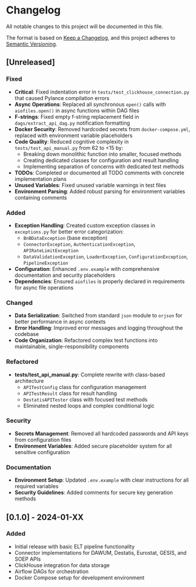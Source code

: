 # Changelog

All notable changes to this project will be documented in this file.

The format is based on [Keep a Changelog](https://keepachangelog.com/en/1.0.0/),
and this project adheres to [Semantic Versioning](https://semver.org/spec/v2.0.0.html).

## [Unreleased]

### Fixed
- **Critical**: Fixed indentation error in `tests/test_clickhouse_connection.py` that caused Pylance compilation errors
- **Async Operations**: Replaced all synchronous `open()` calls with `aiofiles.open()` in async functions within DAG files
- **F-strings**: Fixed empty f-string replacement field in `dags/extract_api_dag.py` notification formatting
- **Docker Security**: Removed hardcoded secrets from `docker-compose.yml`, replaced with environment variable placeholders
- **Code Quality**: Reduced cognitive complexity in `tests/test_api_manual.py` from 62 to <15 by:
  - Breaking down monolithic function into smaller, focused methods
  - Creating dedicated classes for configuration and result handling
  - Implementing separation of concerns with dedicated test methods
- **TODOs**: Completed or documented all TODO comments with concrete implementation plans
- **Unused Variables**: Fixed unused variable warnings in test files
- **Environment Parsing**: Added robust parsing for environment variables containing comments

### Added
- **Exception Handling**: Created custom exception classes in `exceptions.py` for better error categorization:
  - `BnBDataException` (base exception)
  - `ConnectorException`, `AuthenticationException`, `APIRateLimitException`
  - `DataValidationException`, `LoaderException`, `ConfigurationException`, `PipelineException`
- **Configuration**: Enhanced `.env.example` with comprehensive documentation and security placeholders
- **Dependencies**: Ensured `aiofiles` is properly declared in requirements for async file operations

### Changed
- **Data Serialization**: Switched from standard `json` module to `orjson` for better performance in async contexts
- **Error Handling**: Improved error messages and logging throughout the codebase
- **Code Organization**: Refactored complex test functions into maintainable, single-responsibility components

### Refactored
- **tests/test_api_manual.py**: Complete rewrite with class-based architecture
  - `APITestConfig` class for configuration management
  - `APITestResult` class for result handling  
  - `DestatisAPITester` class with focused test methods
  - Eliminated nested loops and complex conditional logic

### Security
- **Secrets Management**: Removed all hardcoded passwords and API keys from configuration files
- **Environment Variables**: Added secure placeholder system for all sensitive configuration

### Documentation
- **Environment Setup**: Updated `.env.example` with clear instructions for all required variables
- **Security Guidelines**: Added comments for secure key generation methods

## [0.1.0] - 2024-01-XX

### Added
- Initial release with basic ELT pipeline functionality
- Connector implementations for DAWUM, Destatis, Eurostat, GESIS, and SOEP APIs
- ClickHouse integration for data storage
- Airflow DAGs for orchestration
- Docker Compose setup for development environment
